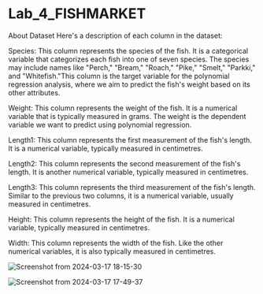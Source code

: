 # Lab_4_FISHMARKET

About Dataset 
Here's a description of each column in the dataset:

Species: This column represents the species of the fish. It is a categorical variable that categorizes each fish into one of seven species. The species may include names like "Perch," "Bream," "Roach," "Pike," "Smelt," "Parkki," and "Whitefish."This column is the target variable for the polynomial regression analysis, where we aim to predict the fish's weight based on its other attributes. 

Weight: This column represents the weight of the fish. It is a numerical variable that is typically measured in grams. The weight is the dependent variable we want to predict using polynomial regression.

Length1: This column represents the first measurement of the fish's length. It is a numerical variable, typically measured in centimetres. 

Length2: This column represents the second measurement of the fish's length. It is another numerical variable, typically measured in centimetres. 

Length3: This column represents the third measurement of the fish's length. Similar to the previous two columns, it is a numerical variable, usually measured in centimetres. 

Height: This column represents the height of the fish. It is a numerical variable, typically measured in centimetres. 

Width: This column represents the width of the fish. Like the other numerical variables, it is also typically measured in centimetres.

![Screenshot from 2024-03-17 18-15-30](https://github.com/princedalmet/Lab_4_FISHMARKET/assets/99526815/0700fc0b-94fb-41c4-9542-b62b369d251e)

![Screenshot from 2024-03-17 17-49-37](https://github.com/princedalmet/Lab_4_FISHMARKET/assets/99526815/e0723142-5c95-47bb-bca2-a64bd38eea65)



